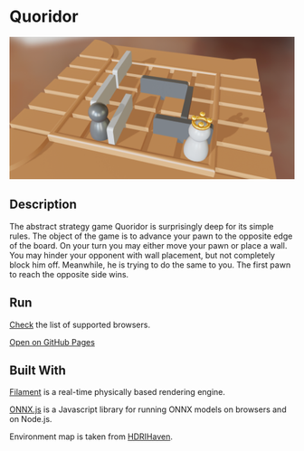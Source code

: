# Quoridor
![Screenshot](screenshot.png)

## Description
The abstract strategy game Quoridor is surprisingly deep for its simple rules. The object of the game is to advance your pawn to the opposite edge of the board. On your turn you may either move your pawn or place a wall. You may hinder your opponent with wall placement, but not completely block him off. Meanwhile, he is trying to do the same to you. The first pawn to reach the opposite side wins.

## Run
[Check](https://caniuse.com/webgl2) the list of supported browsers.

[Open on GitHub Pages](https://iliagrigorevdev.github.io/quoridor-web/)

## Built With
[Filament](https://github.com/google/filament) is a real-time physically based rendering engine.

[ONNX.js](https://github.com/microsoft/onnxjs) is a Javascript library for running ONNX models on browsers and on Node.js.

Environment map is taken from [HDRIHaven](https://hdrihaven.com/).
